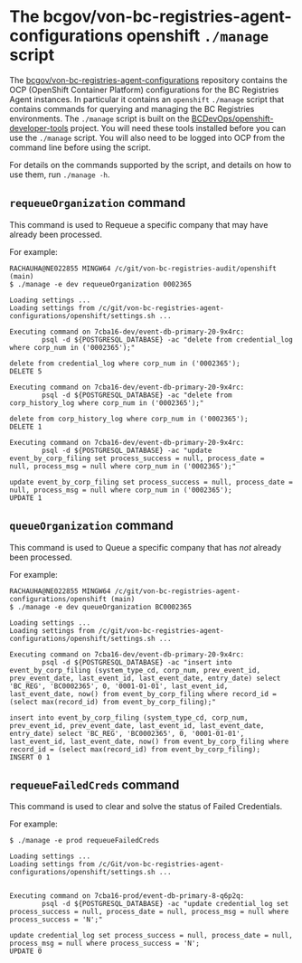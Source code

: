 # The bcgov/von-bc-registries-agent-configurations openshift `./manage` script

The [bcgov/von-bc-registries-agent-configurations](https://github.com/bcgov/von-bc-registries-agent-configurations) repository contains the OCP (OpenShift Container Platform) configurations for the BC Registries Agent instances.  In particular it contains an `openshift` `./manage` script that contains commands for querying and managing the BC Registries environments.  The `./manage` script is built on the [BCDevOps/openshift-developer-tools](https://github.com/BCDevOps/openshift-developer-tools/tree/master/bin) project. You will need these tools installed before you can use the `./manage` script.  You will also need to be logged into OCP from the command line before using the script.

For details on the commands supported by the script, and details on how to use them, run `./manage -h`.


## `requeueOrganization` command    

This command is used to Requeue a specific company that may have already been processed.


For example:
```
RACHAUHA@NE022855 MINGW64 /c/git/von-bc-registries-audit/openshift (main)
$ ./manage -e dev requeueOrganization 0002365

Loading settings ...
Loading settings from /c/git/von-bc-registries-agent-configurations/openshift/settings.sh ...

Executing command on 7cba16-dev/event-db-primary-20-9x4rc:
        psql -d ${POSTGRESQL_DATABASE} -ac "delete from credential_log where corp_num in ('0002365');"

delete from credential_log where corp_num in ('0002365');
DELETE 5

Executing command on 7cba16-dev/event-db-primary-20-9x4rc:
        psql -d ${POSTGRESQL_DATABASE} -ac "delete from corp_history_log where corp_num in ('0002365');"

delete from corp_history_log where corp_num in ('0002365');
DELETE 1

Executing command on 7cba16-dev/event-db-primary-20-9x4rc:
        psql -d ${POSTGRESQL_DATABASE} -ac "update event_by_corp_filing set process_success = null, process_date = 
null, process_msg = null where corp_num in ('0002365');"

update event_by_corp_filing set process_success = null, process_date = null, process_msg = null where corp_num in ('0002365');
UPDATE 1
```
    

## `queueOrganization` command

This command is used to Queue a specific company that has *not* already been processed.

For example:
```
RACHAUHA@NE022855 MINGW64 /c/git/von-bc-registries-agent-configurations/openshift (main)
$ ./manage -e dev queueOrganization BC0002365

Loading settings ...
Loading settings from /c/git/von-bc-registries-agent-configurations/openshift/settings.sh ...

Executing command on 7cba16-dev/event-db-primary-20-9x4rc:
        psql -d ${POSTGRESQL_DATABASE} -ac "insert into event_by_corp_filing (system_type_cd, corp_num, prev_event_id, prev_event_date, last_event_id, last_event_date, entry_date) select 'BC_REG', 'BC0002365', 0, '0001-01-01', last_event_id, last_event_date, now() from event_by_corp_filing where record_id = (select max(record_id) from event_by_corp_filing);"

insert into event_by_corp_filing (system_type_cd, corp_num, prev_event_id, prev_event_date, last_event_id, last_event_date, entry_date) select 'BC_REG', 'BC0002365', 0, '0001-01-01', last_event_id, last_event_date, now() from event_by_corp_filing where record_id = (select max(record_id) from event_by_corp_filing);
INSERT 0 1
```

## `requeueFailedCreds` command

This command is used to clear and solve the status of Failed Credentials.

For example:
```
$ ./manage -e prod requeueFailedCreds

Loading settings ...
Loading settings from /c/Git/von-bc-registries-agent-configurations/openshift/settings.sh ...


Executing command on 7cba16-prod/event-db-primary-8-q6p2q:
        psql -d ${POSTGRESQL_DATABASE} -ac "update credential_log set process_success = null, process_date = null, process_msg = null where process_success = 'N';"

update credential_log set process_success = null, process_date = null, process_msg = null where process_success = 'N';
UPDATE 0
```